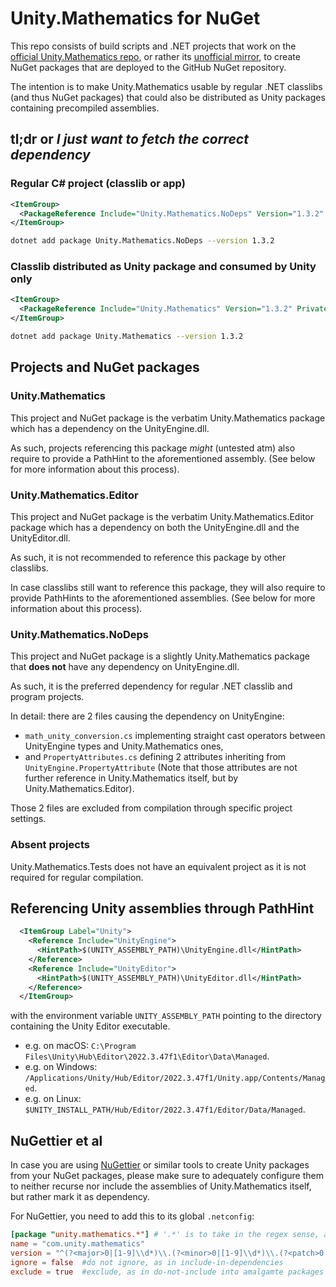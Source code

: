 # Unity.Mathematics for NuGet

This repo consists of build scripts and .NET projects
that work on the [official Unity.Mathematics repo](https://github.com/Unity-Technologies/Unity.Mathematics),
or rather its [unofficial mirror](https://github.com/needle-mirror/com.unity.mathematics),
to create NuGet packages that are deployed to the GitHub NuGet repository.

The intention is to make Unity.Mathematics usable by regular .NET classlibs (and thus NuGet packages)
that could also be distributed as Unity packages containing precompiled assemblies.

## tl;dr or _I just want to fetch the correct dependency_

### Regular C# project (classlib or app)

```xml
<ItemGroup>
  <PackageReference Include="Unity.Mathematics.NoDeps" Version="1.3.2" PrivateAssets="All"/>
</ItemGroup>
```

```bash
dotnet add package Unity.Mathematics.NoDeps --version 1.3.2
```

### Classlib distributed as Unity package and consumed by Unity only

```xml
<ItemGroup>
  <PackageReference Include="Unity.Mathematics" Version="1.3.2" PrivateAssets="All"/>
</ItemGroup>
```

```bash
dotnet add package Unity.Mathematics --version 1.3.2
```

## Projects and NuGet packages

### Unity.Mathematics

This project and NuGet package is the verbatim Unity.Mathematics package
which has a dependency on the UnityEngine.dll.

As such, projects referencing this package _might_ (untested atm) also require
to provide a PathHint to the aforementioned assembly.
(See below for more information about this process).

### Unity.Mathematics.Editor

This project and NuGet package is the verbatim Unity.Mathematics.Editor package
which has a dependency on both the UnityEngine.dll and the UnityEditor.dll.

As such, it is not recommended to reference this package by other classlibs.

In case classlibs still want to reference this package, they will also require
to provide PathHints to the aforementioned assemblies.
(See below for more information about this process).

### Unity.Mathematics.NoDeps

This project and NuGet package is a slightly Unity.Mathematics package
that **does not** have any dependency on UnityEngine.dll.

As such, it is the preferred dependency for regular .NET classlib and program projects.

In detail: there are 2 files causing the dependency on UnityEngine:

- `math_unity_conversion.cs` implementing straight cast operators between UnityEngine types and Unity.Mathematics ones,
- and `PropertyAttributes.cs` defining 2 attributes inheriting from `UnityEngine.PropertyAttribute`
  (Note that those attributes are not further reference in Unity.Mathematics itself, but by Unity.Mathematics.Editor).

Those 2 files are excluded from compilation through specific project settings.

### Absent projects

Unity.Mathematics.Tests does not have an equivalent project as it is not required for regular compilation.

## Referencing Unity assemblies through PathHint

```xml
  <ItemGroup Label="Unity">
    <Reference Include="UnityEngine">
      <HintPath>$(UNITY_ASSEMBLY_PATH)\UnityEngine.dll</HintPath>
    </Reference>
    <Reference Include="UnityEditor">
      <HintPath>$(UNITY_ASSEMBLY_PATH)\UnityEditor.dll</HintPath>
    </Reference>
  </ItemGroup>
```

with the environment variable `UNITY_ASSEMBLY_PATH` pointing to the directory containing the Unity Editor executable.

- e.g. on macOS: `C:\Program Files\Unity\Hub\Editor\2022.3.47f1\Editor\Data\Managed`.
- e.g. on Windows: `/Applications/Unity/Hub/Editor/2022.3.47f1/Unity.app/Contents/Managed`.
- e.g. on Linux: `$UNITY_INSTALL_PATH/Hub/Editor/2022.3.47f1/Editor/Data/Managed`.

## NuGettier et al

In case you are using [NuGettier](https://github.com/KageKirin/NuGettier/) or similar tools
to create Unity packages from your NuGet packages,
please make sure to adequately configure them to neither recurse nor include
the assemblies of Unity.Mathematics itself, but rather mark it as dependency.

For NuGettier, you need to add this to its global `.netconfig`:

```toml
[package "unity.mathematics.*"] # '.*' is to take in the regex sense, and lowercase is b/c no case sensitivity
name = "com.unity.mathematics"
version = "^(?<major>0|[1-9]\\d*)\\.(?<minor>0|[1-9]\\d*)\\.(?<patch>0|[1-9]\\d*)" #only keep major.minor.patch, drop the rest
ignore = false  #do not ignore, as in include-in-dependencies
exclude = true  #exclude, as in do-not-include into amalgamte packages
```

